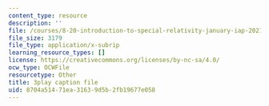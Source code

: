 ```yaml
---
content_type: resource
description: ''
file: /courses/8-20-introduction-to-special-relativity-january-iap-2021/8704a51471ea31639d5b2fb19677e058_4U9B9YgEqe4.srt
file_size: 3179
file_type: application/x-subrip
learning_resource_types: []
license: https://creativecommons.org/licenses/by-nc-sa/4.0/
ocw_type: OCWFile
resourcetype: Other
title: 3play caption file
uid: 8704a514-71ea-3163-9d5b-2fb19677e058
---
```

